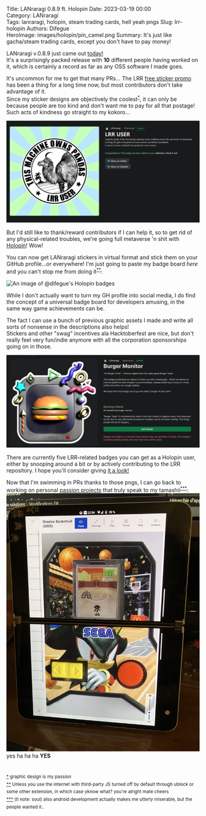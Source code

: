 Title: LANraragi 0.8.9 ft. Holopin
Date: 2023-03-19 00:00  
Category: LANraragi  
Tags: lanraragi, holopin, steam trading cards, hell yeah pngs
Slug: lrr-holopin
Authors: Difegue  
HeroImage: images/holopin/pin_camel.png
Summary: It's just like gacha/steam trading cards, except you don't have to pay money!  

LANraragi v.0.8.9 just came out [today!](https://github.com/Difegue/LANraragi/releases/tag/v.0.8.90)  
It's a surprisingly packed release with **10** different people having worked on it, which is certainly a record as far as any OSS software I made goes.  

It's uncommon for me to get that many PRs... The LRR [free sticker promo](https://github.com/Difegue/LANraragi#make-a-pr-get-stickers) has been a thing for a long time now, but most contributors don't take advantage of it.  
Since my sticker designs are objectively the coolest<sup id="ref-1">[*](#note-1)</sup>, it can only be because people are too kind and don't want me to pay for all that postage! Such acts of kindness go straight to my kokoro...  

![A picture of the "LRR USER" badge on Holopin](images/holopin/pin_camel.png)  

But I'd still like to thank/reward contributors if I can help it, so to get rid of any physical-related troubles, we're going full metaverse 'n shit with [Holopin](https://www.holopin.io/)! Wow! 

You can now get LANraragi stickers in virtual format and stick them on your GitHub profile...or everywhere! I'm just going to paste my badge board _here_ and you can't stop me from doing it<sup id="ref-2">[**](#note-2)</sup>:  

<img alt="An image of @difegue's Holopin badges" src="https://holopin.me/difegue" title="An image of @difegue's Holopin badges" />  

While I don't actually want to turn my GH profile into social media, I do find the concept of a universal badge board for developers amusing, in the same way game achievements can be.  

The fact I can use a bunch of previous graphic assets I made and write all sorts of nonsense in the descriptions also helps!  
Stickers and other "swag" incentives ala Hacktoberfest are nice, but don't really feel very fun/indie anymore with all the corporation sponsorships going on in those.    

![A picture of the "Burger Time" LRR badge on Holopin - yes this is a yuji naka reference](images/holopin/pin_burg.png)  

There are currently five LRR-related badges you can get as a Holopin user, either by snooping around a bit or by actively contributing to the LRR repository. I hope you'll consider giving [it a look!](https://www.holopin.io/@lanraragi)  

Now that I'm swimming in PRs thanks to those pngs, I can go back to working on personal [passion projects](https://github.com/Difegue/LCDonald) that truly speak to my tamashii<sup id="ref-3">[***](#note-3)</sup>:  
![A picture of Sonic McOrigins running on Android/Surface Duo, featuring the elusive...Shadow Basketball](images/lcdonald/android.jpg)  
yes ha ha ha **YES**  


#

<sup id="note-1">[\*](#ref-1) graphic design is my passion </sup>  
<sup id="note-2">[\*\*](#ref-2) Unless you use the internet with third-party JS turned off by default through ublock or some other extension, in which case yknow what? you're alright mate cheers</sup>  
<sup id="note-3">[\*\*\*](#ref-3) (tl note: soul) also android development actually makes me utterly miserable, but the people wanted it.. </sup>  